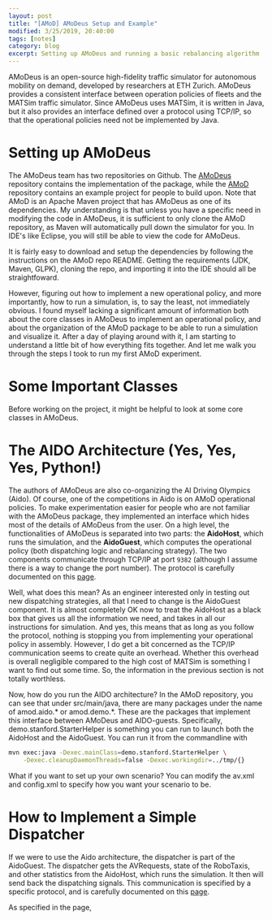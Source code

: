 ```yaml
---
layout: post
title: "[AMoD] AMoDeus Setup and Example"
modified: 3/25/2019, 20:40:00 
tags: [notes]
category: blog
excerpt: Setting up AMoDeus and running a basic rebalancing algorithm
---
```


AMoDeus is an open-source high-fidelity traffic simulator for autonomous
mobility on demand, developed by researchers at ETH Zurich. AMoDeus provides a
consistent interface between operation policies of fleets and the MATSim
traffic simulator. Since AMoDeus uses MATSim, it is written in Java, but it
also provides an interface defined over a protocol using TCP/IP, so that the
operational policies need not be implemented by Java.

# Setting up AMoDeus
The AMoDeus team has two repositories on Github.
The [AMoDeus](https://github.com/idsc-frazzoli/amodeus) repository contains the
implementation of the package, while the
[AMoD](https://github.com/idsc-frazzoli/amod) repository contains an example
project for people to build upon. Note that AMoD is an Apache Maven project
that has AMoDeus as one of its dependencies. My understanding is that unless
you have a specific need in modifying the code in AMoDeus, it is sufficient to
only clone the AMoD repository, as Maven will automatically pull down the
simulator for you. In IDE's like Eclipse, you will still be able to view the
code for AMoDeus.

It is fairly easy to download and setup the dependencies by following the
instructions on the AMoD repo README. Getting the requirements (JDK, Maven,
GLPK), cloning the repo, and importing it into the IDE should all be
straightfoward.

However, figuring out how to implement a new operational policy, and more
importantly, how to run a simulation, is, to say the least, not immediately
obvious. I found myself lacking a significant amount of information both about
the core classes in AMoDeus to implement an operational policy, and about the
organization of the AMoD package to be able to run a simulation and visualize
it. After a day of playing around with it, I am starting to understand a little
bit of how everything fits together. And let me walk you through the steps I
took to run my first AMoD experiment.

# Some Important Classes
Before working on the project, it might be helpful to look at some core classes
in AMoDeus. 

# The AIDO Architecture (Yes, Yes, Yes, Python!)
The authors of AMoDeus are also co-organizing the AI Driving Olympics (Aido).
Of course, one of the competitions in Aido is on AMoD operational policies. To
make experimentation easier for people who are not familiar with the AMoDeus
package, they implemented an interface which hides most of the details of AMoDeus
from the user. On a high level, the functionalities of AMoDeus is separated
into two parts: the **AidoHost**, which runs the simulation, and the
**AidoGuest**, which computes the operational policy (both dispatching logic
and rebalancing strategy). The two components communicate through TCP/IP at
port `9382` (although I assume there is a way to change the port number). The
protocol is carefully documented on this
[page](https://github.com/idsc-frazzoli/amod/blob/master/doc/aido-client-protocol.md).

Well, what does this mean? As an engineer interested only in testing out new
dispatching strategies, all that I need to change is the AidoGuest component.
It is almost completely OK now to treat the AidoHost as a black box that gives
us all the information we need, and takes in all our instructions for
simulation. And yes, this means that as long as you follow the protocol,
nothing is stopping you from implementing your operational policy in assembly.
However, I do get a bit concerned as the TCP/IP communication seems to create
quite an overhead. Whether this overhead is overall negligible compared to the
high cost of MATSim is something I want to find out some time. So, the
information in the previous section is not totally worthless.

Now, how do you run the AIDO architecture? In the AMoD repository, you can see
that under src/main/java, there are many packages under the name of amod.aido.*
or amod.demo.*. These are the packages that implement this interface between
AMoDeus and AIDO-guests. Specifically, demo.stanford.StarterHelper is something
you can run to launch both the AidoHost and the AidoGuest.
You can run it from the commandline with
```bash
mvn exec:java -Dexec.mainClass=demo.stanford.StarterHelper \
    -Dexec.cleanupDaemonThreads=false -Dexec.workingdir=../tmp/{}
```

What if you want to set up your own scenario? You can modify the av.xml and
config.xml to specify how you want your scenario to be.

# How to Implement a Simple Dispatcher
If we were to use the Aido architecture, the dispatcher is part of the
AidoGuest. The dispatcher gets the AVRequests, state of the RoboTaxis, and
other statistics from the AidoHost, which runs the simulation. It then will
send back the dispatching signals. This communication is specified by a
specific protocol, and is carefully documented on this
[page](https://github.com/idsc-frazzoli/amod/blob/master/doc/aido-client-protocol.md).

As specified in the page, 
